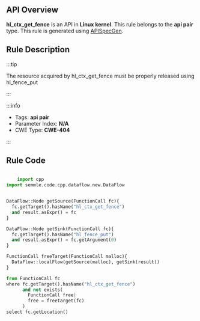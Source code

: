 ---
---


## API Overview
**hl_ctx_get_fence** is an API in **Linux kernel**. This rule belongs to the **api pair** type. This rule is generated using [APISpecGen](../../tools/APISpecGen).
## Rule Description

:::tip

The resource acquired by hl_ctx_get_fence must be properly released using hl_fence_put

:::

:::info

- Tags: **api pair**
- Parameter Index: **N/A**
- CWE Type: **CWE-404**

:::

## Rule Code
```python

    import cpp
import semmle.code.cpp.dataflow.new.DataFlow


DataFlow::Node getSource(FunctionCall fc){
  fc.getTarget().hasName("hl_ctx_get_fence")
  and result.asExpr() = fc
}

DataFlow::Node getSink(FunctionCall fc){
  fc.getTarget().hasName("hl_fence_put")
  and result.asExpr() = fc.getArgument(0)
}

FunctionCall freeTarget(FunctionCall malloc){
  DataFlow::localFlow(getSource(malloc), getSink(result))
}

from FunctionCall fc
where fc.getTarget().hasName("hl_ctx_get_fence")
      and not exists(
        FunctionCall free| 
        free = freeTarget(fc)
      )
select fc.getLocation()

    
```